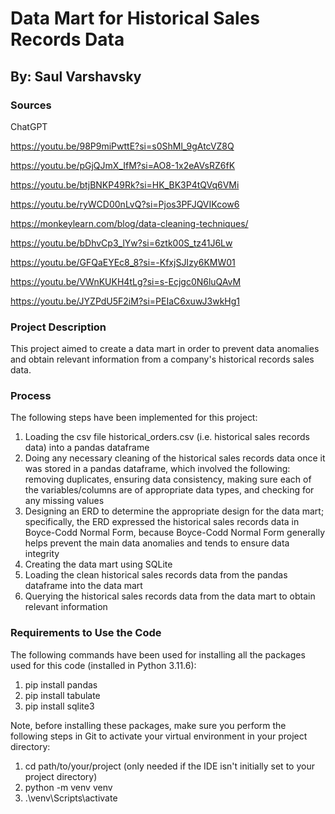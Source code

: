 
<!-- README.md is generated from README.Rmd. Please edit that file -->

# Data Mart for Historical Sales Records Data

## By: Saul Varshavsky


### Sources

ChatGPT

https://youtu.be/98P9miPwttE?si=s0ShMl_9gAtcVZ8Q 

https://youtu.be/pGjQJmX_IfM?si=AO8-1x2eAVsRZ6fK 

https://youtu.be/btjBNKP49Rk?si=HK_BK3P4tQVq6VMi 

https://youtu.be/ryWCD00nLvQ?si=Pjos3PFJQVIKcow6

https://monkeylearn.com/blog/data-cleaning-techniques/

https://youtu.be/bDhvCp3_lYw?si=6ztk00S_tz41J6Lw

https://youtu.be/GFQaEYEc8_8?si=-KfxjSJIzy6KMW01

https://youtu.be/VWnKUKH4tLg?si=s-Ecjgc0N6luQAvM

https://youtu.be/JYZPdU5F2iM?si=PEIaC6xuwJ3wkHg1


<!-- badges: start -->
<!-- badges: end -->

### Project Description

This project aimed to create a data mart in order to prevent data anomalies and obtain relevant information
from a company's historical records sales data. 


### Process

The following steps have been implemented for this project:

1) Loading the csv file historical_orders.csv (i.e. historical sales records data) into a pandas dataframe
2) Doing any necessary cleaning of the historical sales records data once it was stored in a pandas dataframe, 
which involved the following: removing duplicates, ensuring data consistency, making sure each of the variables/columns
are of appropriate data types, and checking for any missing values
3) Designing an ERD to determine the appropriate design for the data mart; specifically, the ERD expressed the historical sales records data
in Boyce-Codd Normal Form, because Boyce-Codd Normal Form generally helps prevent the main data anomalies and tends to ensure data integrity
4) Creating the data mart using SQLite
5) Loading the clean historical sales records data from the pandas dataframe into the data mart
6) Querying the historical sales records data from the data mart to obtain relevant information


### Requirements to Use the Code

The following commands have been used for installing all the packages used
for this code (installed in Python 3.11.6):

1) pip install pandas
2) pip install tabulate
3) pip install sqlite3

Note, before installing these packages, make sure you perform the following steps in Git to activate your virtual environment
in your project directory:

1) cd path/to/your/project (only needed if the IDE isn't initially set to your project directory)
2) python -m venv venv
3) .\\venv\\Scripts\\activate
